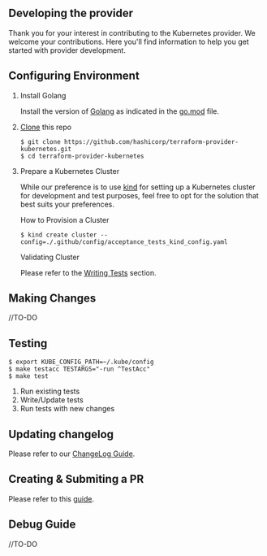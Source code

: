 ## Developing the provider

Thank you for your interest in contributing to the Kubernetes provider. We welcome your contributions. Here you'll find information to help you get started with provider development.

## Configuring Environment

1. Install Golang

    Install the version of [Golang](https://go.dev/) as indicated in the [go.mod](../go.mod) file. 

1. [Clone](https://docs.github.com/en/repositories/creating-and-managing-repositories/cloning-a-repository) this repo

    ```console
    $ git clone https://github.com/hashicorp/terraform-provider-kubernetes.git
    $ cd terraform-provider-kubernetes
     ```

1. Prepare a Kubernetes Cluster

    While our preference is to use [kind](https://kind.sigs.k8s.io/) for setting up a Kubernetes cluster for development and test purposes, feel free to opt for the solution that best suits your preferences.

    How to Provision a Cluster
    ```console
    $ kind create cluster --config=./.github/config/acceptance_tests_kind_config.yaml
     ```
    
    Validating Cluster 
        
    Please refer to the [Writing Tests](#writing-tests) section.


## Making Changes
//TO-DO

## Testing

```console
$ export KUBE_CONFIG_PATH=~/.kube/config
$ make testacc TESTARGS="-run ^TestAcc"
$ make test
```

1. Run existing tests
1. Write/Update tests
1. Run tests with new changes

## Updating changelog

Please refer to our [ChangeLog Guide](../CHANGELOG_GUIDE.md).

## Creating & Submiting a PR

Please refer to this [guide](https://docs.github.com/en/pull-requests/collaborating-with-pull-requests/proposing-changes-to-your-work-with-pull-requests/creating-a-pull-request-from-a-fork).

## Debug Guide

//TO-DO